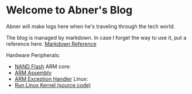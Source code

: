 # Welcome to Abner's Blog

Abner will make logs here when he's traveling through the tech world.

The blog is managed by markdown. In case I forget the way to use it, put a reference here. [Markdown Reference](https://avenuecross.github.io/AbnerTechTravel/Markdown)

Hardware Peripherals:
* [NAND Flash](https://avenuecross.github.io/AbnerTechTravel/NandFlash)
ARM core:
* [ARM Assembly](https://avenuecross.github.io/AbnerTechTravel/ARM_Assembly)
* [ARM Exception Handler](https://avenuecross.github.io/AbnerTechTravel/ARM_Exception_Handler)
Linux:
* [Run Linux Kernel (source code)](https://avenuecross.github.io/AbnerTechTravel/RunLinuxKernel)
